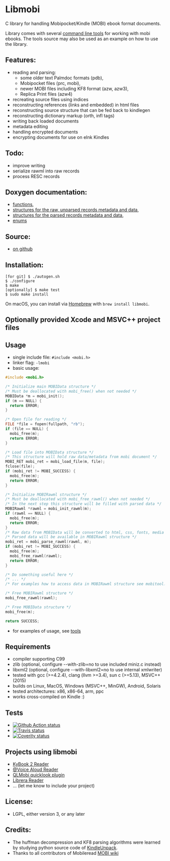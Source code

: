 # Libmobi

C library for handling Mobipocket/Kindle (MOBI) ebook format documents.

Library comes with several [command line tools](https://github.com/bfabiszewski/libmobi/tree/public/tools) for working with mobi ebooks.
The tools source may also be used as an example on how to use the library.

## Features:
- reading and parsing:
  - some older text Palmdoc formats (pdb),
  - Mobipocket files (prc, mobi),
  - newer MOBI files including KF8 format (azw, azw3),
  - Replica Print files (azw4)
- recreating source files using indices
- reconstructing references (links and embedded) in html files
- reconstructing source structure that can be fed back to kindlegen
- reconstructing dictionary markup (orth, infl tags)
- writing back loaded documents
- metadata editing
- handling encrypted documents
- encrypting documents for use on eInk Kindles

## Todo:
- improve writing
- serialize rawml into raw records
- process RESC records

## Doxygen documentation:
- [functions](http://www.fabiszewski.net/libmobi/group__mobi__export.html),
- [structures for the raw, unparsed records metadata and data](http://www.fabiszewski.net/libmobi/group__raw__structs.html),
- [structures for the parsed records metadata and data](http://www.fabiszewski.net/libmobi/group__parsed__structs.html),
- [enums](http://www.fabiszewski.net/libmobi/group__mobi__enums.html)

## Source:
- [on github](https://github.com/bfabiszewski/libmobi/)

## Installation:

    [for git] $ ./autogen.sh
    $ ./configure
    $ make
    [optionally] $ make test
    $ sudo make install

On macOS, you can install via [Homebrew](https://brew.sh/) with `brew install libmobi`.

## Optionally provided Xcode and MSVC++ project files

## Usage
- single include file: `#include <mobi.h>`
- linker flag: `-lmobi`
- basic usage:
```c
#include <mobi.h>

/* Initialize main MOBIData structure */
/* Must be deallocated with mobi_free() when not needed */
MOBIData *m = mobi_init();
if (m == NULL) { 
  return ERROR; 
}

/* Open file for reading */
FILE *file = fopen(fullpath, "rb");
if (file == NULL) {
  mobi_free(m);
  return ERROR;
}

/* Load file into MOBIData structure */
/* This structure will hold raw data/metadata from mobi document */
MOBI_RET mobi_ret = mobi_load_file(m, file);
fclose(file);
if (mobi_ret != MOBI_SUCCESS) { 
  mobi_free(m);
  return ERROR;
}

/* Initialize MOBIRawml structure */
/* Must be deallocated with mobi_free_rawml() when not needed */
/* In the next step this structure will be filled with parsed data */
MOBIRawml *rawml = mobi_init_rawml(m);
if (rawml == NULL) {
  mobi_free(m);
  return ERROR;
}
/* Raw data from MOBIData will be converted to html, css, fonts, media resources */
/* Parsed data will be available in MOBIRawml structure */
mobi_ret = mobi_parse_rawml(rawml, m);
if (mobi_ret != MOBI_SUCCESS) {
  mobi_free(m);
  mobi_free_rawml(rawml);
  return ERROR;
}

/* Do something useful here */
/* ... */
/* For examples how to access data in MOBIRawml structure see mobitool.c */

/* Free MOBIRawml structure */
mobi_free_rawml(rawml);

/* Free MOBIData structure */
mobi_free(m);

return SUCCESS;
```
- for examples of usage, see [tools](https://github.com/bfabiszewski/libmobi/tree/public/tools)


## Requirements
- compiler supporting C99
- zlib (optional, configure --with-zlib=no to use included miniz.c instead)
- libxml2 (optional, configure --with-libxml2=no to use internal xmlwriter)
- tested with gcc (>=4.2.4), clang (llvm >=3.4), sun c (>=5.13), MSVC++ (2015)
- builds on Linux, MacOS, Windows (MSVC++, MinGW), Android, Solaris
- tested architectures: x86, x86-64, arm, ppc
- works cross-compiled on Kindle :)

## Tests
- [![Github Action status](https://github.com/bfabiszewski/libmobi/actions/workflows/build.yml/badge.svg)](https://github.com/bfabiszewski/libmobi/actions)
- [![Travis status](https://travis-ci.com/bfabiszewski/libmobi.svg?branch=public)](https://travis-ci.com/bfabiszewski/libmobi)
- [![Coverity status](https://scan.coverity.com/projects/3521/badge.svg)](https://scan.coverity.com/projects/3521)

## Projects using libmobi
- [KyBook 2 Reader](http://kybook-reader.com)
- [@Voice Aloud Reader](http://www.hyperionics.com/atVoice/)
- [QLMobi quicklook plugin](https://github.com/bfabiszewski/QLMobi/tree/master/QLMobi)
- [Librera Reader](http://librera.mobi)
- ... (let me know to include your project)

## License:
- LGPL, either version 3, or any later

## Credits:
- The huffman decompression and KF8 parsing algorithms were learned by studying python source code of [KindleUnpack](https://github.com/kevinhendricks/KindleUnpack).
- Thanks to all contributors of Mobileread [MOBI wiki](http://wiki.mobileread.com/wiki/MOBI)
